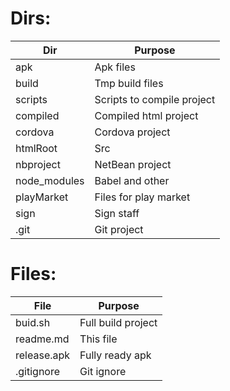 # Dirs:

Dir          | Purpose 
-------------|------------------
apk          | Apk files
build        | Tmp build files
scripts      | Scripts to compile project
compiled     | Compiled html project
cordova      | Cordova project
htmlRoot     | Src
nbproject    | NetBean project
node_modules | Babel and other
playMarket   | Files for play market
sign         | Sign staff
.git         | Git project

# Files:

File         | Purpose 
-------------|------------------
buid.sh      | Full build project
readme.md    | This file
release.apk  | Fully ready apk
.gitignore   | Git ignore

